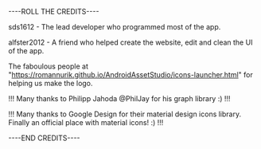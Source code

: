 ----ROLL THE CREDITS----

sds1612 - The lead developer who programmed most of the app.

alfster2012 - A friend who helped create the website, edit and clean the UI of the app.

The faboulous people at "https://romannurik.github.io/AndroidAssetStudio/icons-launcher.html" for helping us make the logo.

!!! Many thanks to Philipp Jahoda @PhilJay for his graph library :) !!!

!!! Many thanks to Google Design for their material design icons library. Finally an official place with material icons! :) !!!

----END CREDITS----
